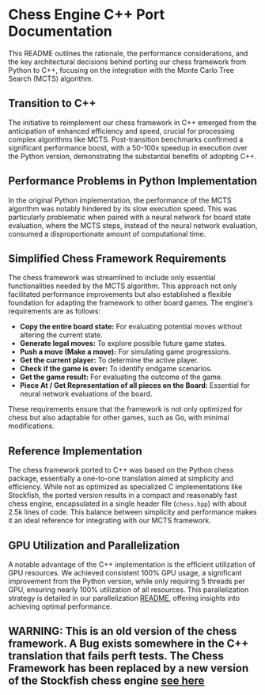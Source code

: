 # Chess Engine C++ Port Documentation

This README outlines the rationale, the performance considerations, and the key architectural decisions behind porting our chess framework from Python to C++, focusing on the integration with the Monte Carlo Tree Search (MCTS) algorithm.

## Transition to C++

The initiative to reimplement our chess framework in C++ emerged from the anticipation of enhanced efficiency and speed, crucial for processing complex algorithms like MCTS. Post-transition benchmarks confirmed a significant performance boost, with a 50-100x speedup in execution over the Python version, demonstrating the substantial benefits of adopting C++.

## Performance Problems in Python Implementation

In the original Python implementation, the performance of the MCTS algorithm was notably hindered by its slow execution speed. This was particularly problematic when paired with a neural network for board state evaluation, where the MCTS steps, instead of the neural network evaluation, consumed a disproportionate amount of computational time.

## Simplified Chess Framework Requirements

The chess framework was streamlined to include only essential functionalities needed by the MCTS algorithm. This approach not only facilitated performance improvements but also established a flexible foundation for adapting the framework to other board games. The engine's requirements are as follows:

- **Copy the entire board state:** For evaluating potential moves without altering the current state.
- **Generate legal moves:** To explore possible future game states.
- **Push a move (Make a move):** For simulating game progressions.
- **Get the current player:** To determine the active player.
- **Check if the game is over:** To identify endgame scenarios.
- **Get the game result:** For evaluating the outcome of the game.
- **Piece At / Get Representation of all pieces on the Board:** Essential for neural network evaluations of the board.

These requirements ensure that the framework is not only optimized for chess but also adaptable for other games, such as Go, with minimal modifications.

## Reference Implementation

The chess framework ported to C++ was based on the Python chess package, essentially a one-to-one translation aimed at simplicity and efficiency. While not as optimized as specialized C implementations like Stockfish, the ported version results in a compact and reasonably fast chess engine, encapsulated in a single header file (`chess.hpp`) with about 2.5k lines of code. This balance between simplicity and performance makes it an ideal reference for integrating with our MCTS framework.

## GPU Utilization and Parallelization

A notable advantage of the C++ implementation is the efficient utilization of GPU resources. We achieved consistent 100% GPU usage, a significant improvement from the Python version, while only requiring 5 threads per GPU, ensuring nearly 100% utilization of all resources. This parallelization strategy is detailed in our parallelization [README](../parallelization/README.md), offering insights into achieving optimal performance.

## **WARNING: This is an old version of the chess framework. A Bug exists somewhere in the C++ translation that fails perft tests. The Chess Framework has been replaced by a new version of the Stockfish chess engine [see here](https://github.com/BertilBraun/Stockfish)**
